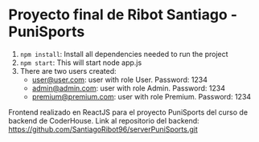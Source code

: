 # Proyecto final de Ribot Santiago - PuniSports

1) `npm install`: Install all dependencies needed to run the project
2) `npm start`: This will start node app.js
3) There are two users created:
    - user@user.com: user with role User. Password: 1234
    - admin@admin.com: user with role Admin. Password: 1234
    - premium@premium.com: user with role Premium. Password: 1234

Frontend realizado en ReactJS para el proyecto PuniSports del curso de backend de CoderHouse. Link al repositorio del backend: https://github.com/SantiagoRibot96/serverPuniSports.git